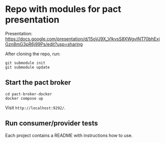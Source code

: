 # Repo with modules for pact presentation

Presentation:
https://docs.google.com/presentation/d/15oVJ9X_VIkvsS8XWgyINT70bhExjGzn8mG3pR6j99Ps/edit?usp=sharing

After cloning the repo, run:

```
git submodule init
git submodule update
```

## Start the pact broker

```
cd pact-broker-docker
docker compose up
```

Visit `http://localhost:9292/`.

## Run consumer/provider tests

Each project contains a README with instructions how to use.
